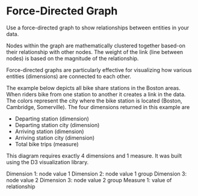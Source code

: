 # Force-Directed Graph

Use a force-directed graph to show relationships between entities in your data.

Nodes within the graph are mathematically clustered together based-on their relationship with other nodes. The weight of the link (line between nodes) is based on the magnitude of the relationship.

Force-directed graphs are particularly effective for visualizing how various entities (dimensions) are connected to each other.

The example below depicts all bike share stations in the Boston areas. When riders bike from one station to another it creates a link in the data. The colors represent the city where the bike station is located (Boston, Cambridge, Somerville).  The four dimensions returned in this example are

* Departing station (dimension)
* Departing station city (dimension)
* Arriving station (dimension)
* Arriving station city (dimension)
* Total bike trips (measure)

This diagram requires exactly 4 dimensions and 1 measure. It was built using the D3 visualization library.

Dimension 1: node value 1
Dimension 2: node value 1 group
Dimension 3: node value 2
Dimension 3: node value 2 group
Measure 1: value of relationship
